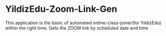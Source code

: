 # YildizEdu-Zoom-Link-Gen
This application is the basic of automated online-class-joiner(for YıldızEdu) within the right time. Gets the ZOOM link by scheduled date and time. 
